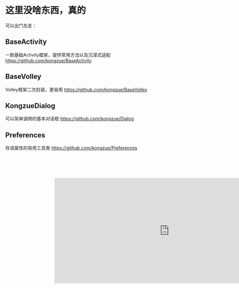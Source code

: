 # 这里没啥东西，真的
可以出门左走：

## BaseActivity
一款基础Activity框架，提供常用方法以及沉浸式适配
https://github.com/kongzue/BaseActivity

## BaseVolley
Volley框架二次封装，更易用
https://github.com/kongzue/BaseVolley

## KongzueDialog
可以简单调用的基本对话框
https://github.com/kongzue/Dialog

## Preferences
存读属性的易用工具类
https://github.com/kongzue/Preferences

<iframe
  src="https://carbon.now.sh/embed/?bg=rgba(171%2C%20184%2C%20195%2C%201)&t=seti&wt=none&l=auto&ds=true&dsyoff=20px&dsblur=68px&wc=true&wa=true&pv=56px&ph=56px&ln=false&fm=Hack&fs=14px&lh=133%25&si=false&code=%253Cdependency%253E%250A%2520%2520%253CgroupId%253Ecom.kongzue.dialog%253C%252FgroupId%253E%250A%2520%2520%253CartifactId%253Edialog%253C%252FartifactId%253E%250A%2520%2520%253Cversion%253E2.4.7%253C%252Fversion%253E%250A%2520%2520%253Ctype%253Epom%253C%252Ftype%253E%250A%253C%252Fdependency%253E&es=2x&wm=false"
  style="transform:scale(0.7); width:1024px; height:473px; border:0; overflow:hidden;"
  sandbox="allow-scripts allow-same-origin">
</iframe>

